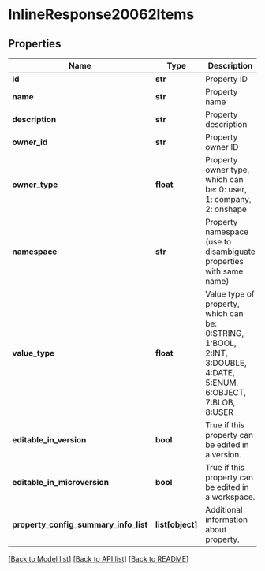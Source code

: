 # InlineResponse20062Items

## Properties
Name | Type | Description | Notes
------------ | ------------- | ------------- | -------------
**id** | **str** | Property ID | [optional] 
**name** | **str** | Property name | [optional] 
**description** | **str** | Property description | [optional] 
**owner_id** | **str** | Property owner ID | [optional] 
**owner_type** | **float** | Property owner type, which can be: 0: user, 1: company, 2:             onshape | [optional] 
**namespace** | **str** | Property namespace (use to disambiguate properties with same             name) | [optional] 
**value_type** | **float** | Value type of property, which can be: 0:STRING, 1:BOOL, 2:INT,             3:DOUBLE, 4:DATE, 5:ENUM, 6:OBJECT, 7:BLOB, 8:USER | [optional] 
**editable_in_version** | **bool** | True if this property can be edited in a version. | [optional] 
**editable_in_microversion** | **bool** | True if this property can be edited in a             workspace. | [optional] 
**property_config_summary_info_list** | **list[object]** | Additional information about property. | [optional] 

[[Back to Model list]](../README.md#documentation-for-models) [[Back to API list]](../README.md#documentation-for-api-endpoints) [[Back to README]](../README.md)


